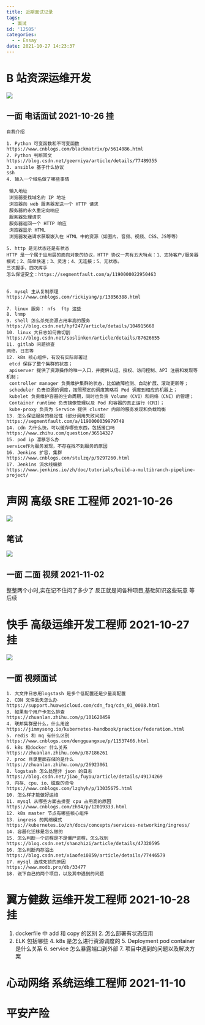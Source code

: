 ```yaml
---
title: 近期面试记录
tags:
  - 面试
id: '12505'
categories:
  - - Essay
date: 2021-10-27 14:23:37
---
```


# B 站资深运维开发

![](https://www.52ynn.top/wp-content/uploads/2020/05/2cc01a9550b0ff2f145a3f1c80db1029-300x300.png)

## 一面 电话面试 2021-10-26 挂

```
自我介绍

1. Python 可变函数和不可变函数
https://www.cnblogs.com/blackmatrix/p/5614086.html
2. Python 判断回文
https://blog.csdn.net/geerniya/article/details/77489355
3. ansible 基于什么协议
ssh
4. 输入一个域名做了哪些事情

 输入地址
 浏览器查找域名的 IP 地址
 浏览器向 web 服务器发送一个 HTTP 请求
 服务器的永久重定向响应
 服务器处理请求
 服务器返回一个 HTTP 响应
 浏览器显示 HTML
 浏览器发送请求获取嵌入在 HTML 中的资源（如图片、音频、视频、CSS、JS等等）

5. http 是无状态还是有状态
HTTP 是一个属于应用层的面向对象的协议，HTTP 协议一共有五大特点：1、支持客户/服务器模式；2、简单快速；3、灵活；4、无连接；5、无状态。
三次握手，四次挥手
怎么保证安全：https://segmentfault.com/a/1190000022950463


6. mysql 主从复制原理
https://www.cnblogs.com/rickiyang/p/13856388.html

7. linux 服务： nfs  ftp 这些
8. lnmp
9. shell 怎么杀死资源占用率高的服务
https://blog.csdn.net/hpf247/article/details/104915668
10. linux 大日志如何做切割
https://blog.csdn.net/soslinken/article/details/87626655
11. gitlab 问题排查
网络，日志等
12. k8s 核心组件，有没有实际部署过
 etcd 保存了整个集群的状态；
 apiserver 提供了资源操作的唯一入口，并提供认证、授权、访问控制、API 注册和发现等机制；
 controller manager 负责维护集群的状态，比如故障检测、自动扩展、滚动更新等；
 scheduler 负责资源的调度，按照预定的调度策略将 Pod 调度到相应的机器上；
 kubelet 负责维护容器的生命周期，同时也负责 Volume（CVI）和网络（CNI）的管理；
 Container runtime 负责镜像管理以及 Pod 和容器的真正运行（CRI）；
 kube-proxy 负责为 Service 提供 cluster 内部的服务发现和负载均衡
13. 怎么保证服务的稳定性（部分调用失败问题）
https://segmentfault.com/a/1190000039979748
14. cdn 为什么快，可以缓存哪些东西，包括接口吗
https://www.zhihu.com/question/36514327
15. pod ip 漂移怎么办
service作为服务发现，不存在找不到服务的原因
16. Jenkins 扩容，集群
https://www.cnblogs.com/stulzq/p/9297260.html
17. Jenkins 流水线编排
https://www.jenkins.io/zh/doc/tutorials/build-a-multibranch-pipeline-project/

```

# 声网 高级 SRE 工程师 2021-10-26

[![](https://i.loli.net/2021/10/27/8PMkeAjWaQJvOdq.jpg)](https://i.loli.net/2021/10/27/8PMkeAjWaQJvOdq.jpg)

## 笔试

[![](https://i.loli.net/2021/10/27/iXpkAusL4H8GqbI.jpg)](https://i.loli.net/2021/10/27/iXpkAusL4H8GqbI.jpg)

## 一面 二面 视频 2021-11-02

整整两个小时,实在记不住问了多少了 反正就是问各种项目,基础知识这些玩意 等后续

# 快手 高级运维开发工程师 2021-10-27 挂

[![](https://i.loli.net/2021/10/27/nCpThESXuzwrogV.jpg)](https://i.loli.net/2021/10/27/nCpThESXuzwrogV.jpg)

## 一面 视频面试

```
1. 大文件日志用logstash 是多个低配置还是少量高配置
2. CDN 文件丢失怎么办
https://support.huaweicloud.com/cdn_faq/cdn_01_0008.html
3. 如果有个用户卡怎么排查
https://zhuanlan.zhihu.com/p/101620459
4. 联邦集群是什么，什么用途
https://jimmysong.io/kubernetes-handbook/practice/federation.html
5. redis 和 mq 有什么区别
https://www.cnblogs.com/dengguangxue/p/11537466.html
6. k8s 和docker 什么关系
https://zhuanlan.zhihu.com/p/87186261
7. proc 目录里面存储的是什么
https://zhuanlan.zhihu.com/p/26923061
8. logstash 怎么处理非 json 的日志
https://blog.csdn.net/jiao_fuyou/article/details/49174269
9. 内存、cpu、io、磁盘的命令
https://www.cnblogs.com/lzghyh/p/13035675.html
10. 怎么样才能做好运维
11. mysql 从哪些方面去排查 cpu 占用高的原因
https://www.cnblogs.com/zh94/p/12019333.html
12. k8s master 节点有哪些核心组件
13. ingress 的网络模式
https://kubernetes.io/zh/docs/concepts/services-networking/ingress/
14. 容器化迁移是怎么做的
15. 怎么判断一个进程是不是僵尸进程，怎么找到
https://blog.csdn.net/shanzhizi/article/details/47320595
16. 怎么判断内存溢出 
https://blog.csdn.net/xiaofei0859/article/details/77446579
17. mysql 造成死锁的原因
https://www.modb.pro/db/33477
18. 说下自己的两个项目，以及其中遇到的问题
```

# 翼方健数 运维开发工程师 2021-10-28 挂

1.  dockerfile 中 add 和 copy 的区别
    2.  怎么部署有状态应用
2.  ELK 包括哪些
    4.  k8s 是怎么进行资源调度的
    5.  Deployment pod container 是什么关系
    6.  service 怎么暴露端口到外部
    7.  项目中遇到的问题以及解决方案

# 心动网络 系统运维工程师 2021-11-10

# 平安产险